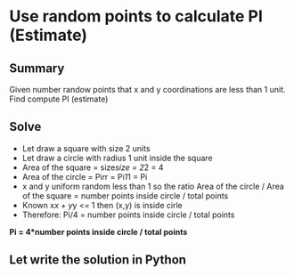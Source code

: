 # Use random points to calculate PI (Estimate)

## Summary
Given number randow points that x and y coordinations are less than 1 unit.
Find compute PI (estimate)

## Solve
- Let draw a square with size 2 units
- Let draw a circle with radius 1 unit inside the square
- Area of the square = size*size = 2*2 = 4
- Area of the circle = Pi*r*r = Pi*1*1 = Pi
- x and y uniform random less than 1 so the ratio 
  Area of the circle / Area of the square = number points inside circle / total points
- Known x*x + y*y <= 1 then (x,y) is inside cirle
- Therefore: Pi/4 = number points inside circle / total points

**Pi = 4*number points inside circle / total points**

## Let write the solution in Python